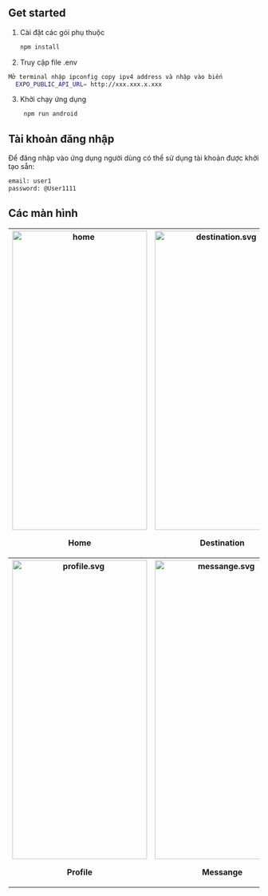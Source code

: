 ## Get started

1. Cài đặt các gói phụ thuộc

   ```bash
   npm install
   ```
2. Truy cập file .env
 ```bash
 Mở terminal nhập ipconfig copy ipv4 address và nhập vào biến 
   EXPO_PUBLIC_API_URL= http://xxx.xxx.x.xxx
```
3. Khởi chạy ứng dụng

   ```bash
    npm run android
   ```



## Tài khoản đăng nhập
Để đăng nhập vào ứng dụng người dùng có thể sử dụng tài khoản được khởi tạo sẵn: 
```bash
email: user1
password: @User1111
```

## Các màn hình
 <div align="center">
    <table>
  <tr>
    <th>
      <img src="https://firebasestorage.googleapis.com/v0/b/travel-20421.appspot.com/o/uploads%2Fchupmanhinh%2Fhome.png?alt=media&token=75a0ea56-ff47-4d92-9954-361ddd0ae35c" width="270px" height="600px" alt="home" />
        <p align="center">Home</p>
    </th>
    <th>
      <img src="https://firebasestorage.googleapis.com/v0/b/travel-20421.appspot.com/o/uploads%2Fchupmanhinh%2Fdestination.png?alt=media&token=553dc0cb-c674-4e58-8ef9-6b1775a11f44" width="270px" height="600px" alt="destination.svg" />
        <p align="center">Destination</p>
    </th>
    <th>
      <img src="https://firebasestorage.googleapis.com/v0/b/travel-20421.appspot.com/o/uploads%2Fchupmanhinh%2Fsreach.png?alt=media&token=ea56f1a4-068d-43ce-889a-1bcef772824e"  width="270px" height="600px" alt="search.svg" />
        <p align="center">Search</p>
    </th>
  </tr>
  <tr>
    <th>
      <img src="https://firebasestorage.googleapis.com/v0/b/travel-20421.appspot.com/o/uploads%2Fchupmanhinh%2Fprofile.png?alt=media&token=13999d89-92a8-4f5a-94e1-161a742ef11e" width="270px" height="600px" alt="profile.svg" />
        <p align="center">Profile</p>
    </th>
    <th>
      <img src="https://firebasestorage.googleapis.com/v0/b/travel-20421.appspot.com/o/uploads%2Fchupmanhinh%2Fmessange.png?alt=media&token=72a2defc-ac14-472c-9efe-efdf605e675c"  width="270px" height="600px" alt="messange.svg" />
        <p align="center">Messange</p>
    </th>
    <th>
      <img src="https://firebasestorage.googleapis.com/v0/b/travel-20421.appspot.com/o/uploads%2Fchupmanhinh%2Fsreach.png?alt=media&token=ea56f1a4-068d-43ce-889a-1bcef772824e" width="270px" height="600px" alt="Notification.svg" />
        <p align="center">Notifications</p>
    </th>
  </tr>

</table>
  </div>
